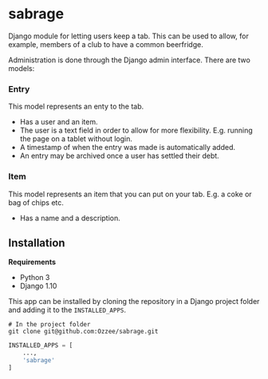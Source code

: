 # sabrage

Django module for letting users keep a tab. This can be used to allow, for example, members of a club to have a common beerfridge.

Administration is done through the Django admin interface. There are two models:

### Entry
This model represents an enty to the tab. 

* Has a user and an item.
* The user is a text field in order to allow for more flexibility. E.g. running the page on a tablet without login.
* A timestamp of when the entry was made is automatically added.
* An entry may be archived once a user has settled their debt.

### Item
This model represents an item that you can put on your tab. E.g. a coke or bag of chips etc.

* Has a name and a description.

## Installation

**Requirements**
* Python 3
* Django 1.10

This app can be installed by cloning the repository in a Django project folder and adding it to the `INSTALLED_APPS`.

```
# In the project folder
git clone git@github.com:Ozzee/sabrage.git
```

```python
INSTALLED_APPS = [
    ...,
    'sabrage'
]
```
